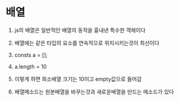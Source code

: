 # 배열

1. js의 배열은 일반적인 배열의 동작을 흉내낸 특수한 객체이다

2. 배열에는 같은 타입의 요소를 연속적으로 위치시키는것이 최선이다
3. consts a = [];
4. a.length = 10
5. 이렇게 하면 희소배열 크기는 10이고 empty값으로 들어감
6. 배열메소드는 원본배열을 바꾸는것과 새로운배열을 만드는 메소드가 있다
